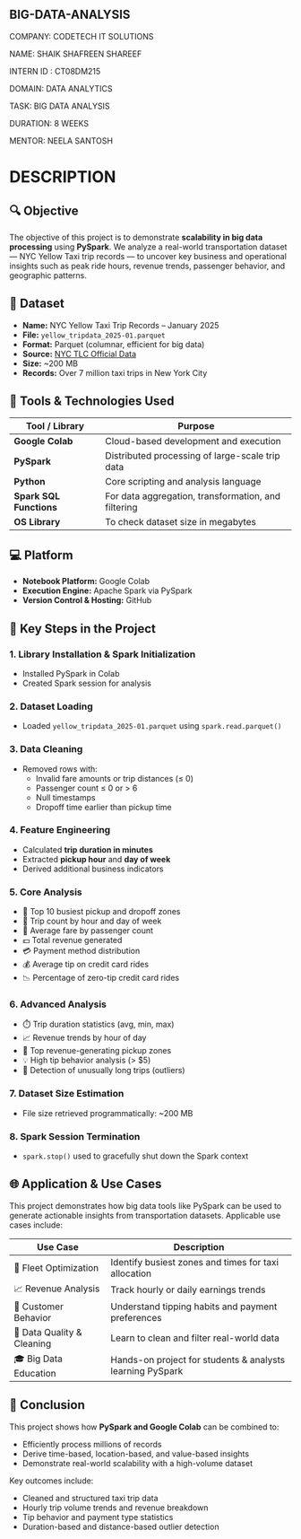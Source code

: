 ## BIG-DATA-ANALYSIS

COMPANY: CODETECH IT SOLUTIONS

NAME: SHAIK SHAFREEN SHAREEF

INTERN ID : CT08DM215

DOMAIN: DATA ANALYTICS

TASK: BIG DATA ANALYSIS

DURATION: 8 WEEKS

MENTOR: NEELA SANTOSH

  # DESCRIPTION

## 🔍 Objective

The objective of this project is to demonstrate **scalability in big data processing** using **PySpark**. We analyze a real-world transportation dataset — NYC Yellow Taxi trip records — to uncover key business and operational insights such as peak ride hours, revenue trends, passenger behavior, and geographic patterns.



## 📂 Dataset

- **Name:** NYC Yellow Taxi Trip Records – January 2025  
- **File:** `yellow_tripdata_2025-01.parquet`  
- **Format:** Parquet (columnar, efficient for big data)  
- **Source:** [NYC TLC Official Data](https://www.nyc.gov/site/tlc/about/tlc-trip-record-data.page)  
- **Size:** ~200 MB  
- **Records:** Over 7 million taxi trips in New York City



## 🧰 Tools & Technologies Used

| Tool / Library | Purpose |
|----------------|---------|
| **Google Colab** | Cloud-based development and execution |
| **PySpark** | Distributed processing of large-scale trip data |
| **Python** | Core scripting and analysis language |
| **Spark SQL Functions** | For data aggregation, transformation, and filtering |
| **OS Library** | To check dataset size in megabytes |



## 💻 Platform

- **Notebook Platform:** Google Colab  
- **Execution Engine:** Apache Spark via PySpark  
- **Version Control & Hosting:** GitHub



## 🔑 Key Steps in the Project

### 1. Library Installation & Spark Initialization
- Installed PySpark in Colab
- Created Spark session for analysis

### 2. Dataset Loading
- Loaded `yellow_tripdata_2025-01.parquet` using `spark.read.parquet()`

### 3. Data Cleaning
- Removed rows with:
  - Invalid fare amounts or trip distances (≤ 0)
  - Passenger count ≤ 0 or > 6
  - Null timestamps
  - Dropoff time earlier than pickup time

### 4. Feature Engineering
- Calculated **trip duration in minutes**
- Extracted **pickup hour** and **day of week**
- Derived additional business indicators

### 5. Core Analysis
- 🚕 Top 10 busiest pickup and dropoff zones
- 📅 Trip count by hour and day of week
- 👥 Average fare by passenger count
- 💵 Total revenue generated
- 💳 Payment method distribution
- 💰 Average tip on credit card rides
- 📉 Percentage of zero-tip credit card rides

### 6. Advanced Analysis
- ⏱️ Trip duration statistics (avg, min, max)
- 📈 Revenue trends by hour of day
- 💸 Top revenue-generating pickup zones
- 💡 High tip behavior analysis (> $5)
- 🚨 Detection of unusually long trips (outliers)

### 7. Dataset Size Estimation
- File size retrieved programmatically: ~200 MB

### 8. Spark Session Termination
- `spark.stop()` used to gracefully shut down the Spark context



## 🌐 Application & Use Cases

This project demonstrates how big data tools like PySpark can be used to generate actionable insights from transportation datasets. Applicable use cases include:

| Use Case | Description |
|----------|-------------|
| 🚖 Fleet Optimization | Identify busiest zones and times for taxi allocation |
| 📈 Revenue Analysis | Track hourly or daily earnings trends |
| 👥 Customer Behavior | Understand tipping habits and payment preferences |
| 🧼 Data Quality & Cleaning | Learn to clean and filter real-world data |
| 🎓 Big Data Education | Hands-on project for students & analysts learning PySpark |



## 📌 Conclusion

This project shows how **PySpark and Google Colab** can be combined to:
- Efficiently process millions of records  
- Derive time-based, location-based, and value-based insights  
- Demonstrate real-world scalability with a high-volume dataset

Key outcomes include:
- Cleaned and structured taxi trip data
- Hourly trip volume trends and revenue breakdown
- Tip behavior and payment type statistics
- Duration-based and distance-based outlier detection


